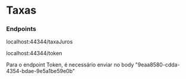 # Taxas

### Endpoints
localhost:44344/taxaJuros

localhost:44344/token

Para o endpoint Token, é necessário enviar no body "9eaa8580-cdda-4354-bdae-9e5a1be59e0b"

